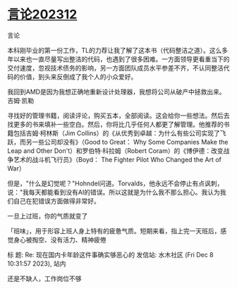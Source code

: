 # [言论202312](https://github.com/cutepig123/gitblog/issues/54)

言论

本科刚毕业的第一份工作，TL的力荐让我了解了这本书（代码整洁之道）。这么多年以来也一直尽量写出整洁的代码，也遇到了很多困难。一方面领导更看重当下的交付速度，忽视技术债务的影响，另一方面团队成员水平参差不齐，不认同整洁代码的价值，到头来反倒成了我个人的小众爱好。

我回到AMD是因为我想正确地重新设计处理器，我想将公司从破产中拯救出来。
吉姆·凯勒

寻找好的管理书籍，阅读评论，购买五本，全部阅读。这会给你一些想法。然后去找更多的书来填补一些空白。然后，你将比几乎任何人都更了解管理。他推荐的书籍包括吉姆·柯林斯（Jim Collins）的《从优秀到卓越：为什么有些公司实现了飞跃，而另一些公司却没有》（Good to Great： Why Some Companies Make the Leap and Other Don't）和罗伯特·科拉姆（Robert Coram）的《博伊德：改变战争艺术的战斗机飞行员》（Boyd： The Fighter Pilot Who Changed the Art of War）

但是，"什么是幻觉呢？"Hohndel问道。Torvalds，他永远不会停止有点讽刺，说："我每天都能看到没有AI的错误。所以这就是为什么我不那么担心。我认为我们自己在犯错误方面做得非常好。

一旦上过班，你的气质就变了

「班味」，用于形容上班人身上特有的疲惫气质。短期来看，指上完一天班后，感觉身心被掏空、没有活力、精神疲倦

标  题: Re: 现在国内卡年龄这件事确实够恶心的
发信站: 水木社区 (Fri Dec  8 10:31:57 2023), 站内
  
还是不缺人，工作岗位不够


